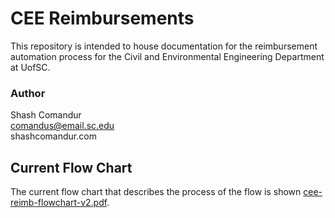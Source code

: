 # CEE Reimbursements
This repository is intended to house documentation for the reimbursement automation process for the 
Civil and Environmental Engineering Department at UofSC.

### Author
Shash Comandur  
comandus@email.sc.edu  
shashcomandur.com

## Current Flow Chart
The current flow chart that describes the process of the flow is shown [cee-reimb-flowchart-v2.pdf](here).
